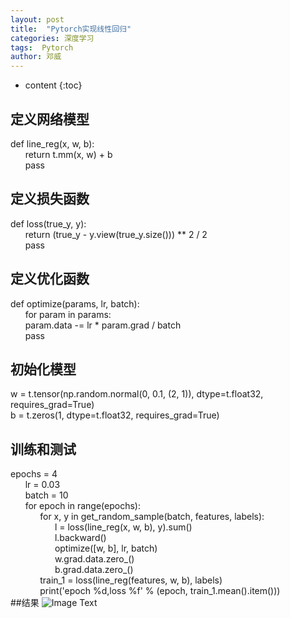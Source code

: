 ```yaml
---
layout: post
title:  "Pytorch实现线性回归"
categories: 深度学习
tags:  Pytorch
author: 邓威
---
```


* content
{:toc}

## 定义网络模型
def line_reg(x, w, b):  
&nbsp;&nbsp;&nbsp;&nbsp;&nbsp;&nbsp;return t.mm(x, w) + b  
&nbsp;&nbsp;&nbsp;&nbsp;&nbsp;&nbsp;pass  
    
## 定义损失函数
def loss(true_y, y):  
&nbsp;&nbsp;&nbsp;&nbsp;&nbsp;&nbsp;return (true_y - y.view(true_y.size())) ** 2 / 2  
&nbsp;&nbsp;&nbsp;&nbsp;&nbsp;&nbsp;pass  
    
## 定义优化函数
def optimize(params, lr, batch):  
&nbsp;&nbsp;&nbsp;&nbsp;&nbsp;&nbsp;for param in params:  
&nbsp;&nbsp;&nbsp;&nbsp;&nbsp;&nbsp;param.data -= lr * param.grad / batch  
&nbsp;&nbsp;&nbsp;&nbsp;&nbsp;&nbsp;pass  
    
## 初始化模型
w = t.tensor(np.random.normal(0, 0.1, (2, 1)), dtype=t.float32, requires_grad=True)  
b = t.zeros(1, dtype=t.float32, requires_grad=True)  

## 训练和测试
epochs = 4  
&nbsp;&nbsp;&nbsp;&nbsp;&nbsp;&nbsp;lr = 0.03  
&nbsp;&nbsp;&nbsp;&nbsp;&nbsp;&nbsp;batch = 10  
&nbsp;&nbsp;&nbsp;&nbsp;&nbsp;&nbsp;for epoch in range(epochs):  
&nbsp;&nbsp;&nbsp;&nbsp;&nbsp;&nbsp;&nbsp;&nbsp;&nbsp;&nbsp;&nbsp;&nbsp;for x, y in get_random_sample(batch, features, labels):  
&nbsp;&nbsp;&nbsp;&nbsp;&nbsp;&nbsp;&nbsp;&nbsp;&nbsp;&nbsp;&nbsp;&nbsp;&nbsp;&nbsp;&nbsp;&nbsp;&nbsp;&nbsp;l = loss(line_reg(x, w, b), y).sum()  
&nbsp;&nbsp;&nbsp;&nbsp;&nbsp;&nbsp;&nbsp;&nbsp;&nbsp;&nbsp;&nbsp;&nbsp;&nbsp;&nbsp;&nbsp;&nbsp;&nbsp;&nbsp;l.backward()  
&nbsp;&nbsp;&nbsp;&nbsp;&nbsp;&nbsp;&nbsp;&nbsp;&nbsp;&nbsp;&nbsp;&nbsp;&nbsp;&nbsp;&nbsp;&nbsp;&nbsp;&nbsp;optimize([w, b], lr, batch)  
&nbsp;&nbsp;&nbsp;&nbsp;&nbsp;&nbsp;&nbsp;&nbsp;&nbsp;&nbsp;&nbsp;&nbsp;&nbsp;&nbsp;&nbsp;&nbsp;&nbsp;&nbsp;w.grad.data.zero_()  
&nbsp;&nbsp;&nbsp;&nbsp;&nbsp;&nbsp;&nbsp;&nbsp;&nbsp;&nbsp;&nbsp;&nbsp;&nbsp;&nbsp;&nbsp;&nbsp;&nbsp;&nbsp;b.grad.data.zero_()  
&nbsp;&nbsp;&nbsp;&nbsp;&nbsp;&nbsp;&nbsp;&nbsp;&nbsp;&nbsp;&nbsp;&nbsp;train_1 = loss(line_reg(features, w, b), labels)  
&nbsp;&nbsp;&nbsp;&nbsp;&nbsp;&nbsp;&nbsp;&nbsp;&nbsp;&nbsp;&nbsp;&nbsp;print('epoch %d,loss %f' % (epoch, train_1.mean().item()))  
##结果
![Image Text](https://github.com/WillTeng/WillTeng.github.io/tree/master/img/lesson1.png)
